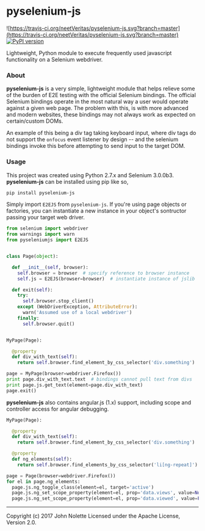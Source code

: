 # pyselenium-js
![https://travis-ci.org/neetVeritas/pyselenium-js.svg?branch=master](https://travis-ci.org/neetVeritas/pyselenium-js.svg?branch=master)
[![PyPI version](https://badge.fury.io/py/pyseleniumjs.svg)](https://badge.fury.io/py/pyseleniumjs)

Lightweight, Python module to execute frequently used javascript functionality on a Selenium webdriver.

### About
**pyselenium-js** is a very simple, lightweight module that helps relieve some of the burden of E2E testing with the official Selenium bindings.
The official Selenium bindings operate in the most natural way a user would operate against a given web page.
The problem with this, is with more advanced and modern websites, these bindings may not always work as expected on certain/custom DOMs.

An example of this being a div tag taking keyboard input, where div tags do not support the `onfocus` event listener by design -- and the selenium bindings invoke this before attempting to send input to the target DOM.

### Usage
This project was created using Python 2.7.x and Selenium 3.0.0b3. **pyselenium-js** can be installed using pip like so,

```bash
pip install pyselenium-js
```

Simply import `E2EJS` from `pyselenium-js`.
If you're using page objects or factories, you can instantiate a new instance in your object's sontructor passing your target web driver.

```python
from selenium import webdriver
from warnings import warn
from pyseleniumjs import E2EJS


class Page(object):

  def __init__(self, browser):
    self.browser = browser  # specify reference to browser instance
    self.js = E2EJS(browser=browser)  # instantiate instance of jslib

  def exit(self):
    try:
      self.browser.stop_client()
    except (WebDriverException, AttributeError):
      warn('Assumed use of a local webdriver')
    finally:
      self.browser.quit()


MyPage(Page):

  @property
  def div_with_text(self):
    return self.browser.find_element_by_css_selector('div.something')

page = MyPage(browser=webdriver.Firefox())
print page.div_with_text.text  # bindings cannot pull text from divs
print page.js.get_text(element=page.div_with_text)
page.exit()
```

**pyselenium-js** also contains angular.js (1.x) support, including scope and controller access for angular debugging.

```python
MyPage(Page):

  @property
  def div_with_text(self):
    return self.browser.find_element_by_css_selector('div.something')

  @property
  def ng_elements(self):
    return self.browser.find_elements_by_css_selector('li[ng-repeat]')

page = Page(browser=webdriver.Firefox())
for el in page.ng_elements:
  page.js.ng_toggle_class(element=el, target='active')
  page.js.ng_set_scope_property(element=el, prop='data.views', value=None)
  page.js.ng_set_scope_property(element=el, prop='data.viewed', value=False)
```
---

Copyright (c) 2017 John Nolette Licensed under the Apache License, Version 2.0.

